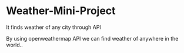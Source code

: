 # Weather-Mini-Project
It finds weather of any city through API


By using openweathermap API we can find weather of anywhere in the world..

